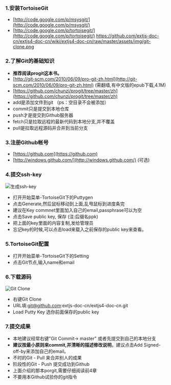 ### 1.安装TortoiseGit
* [http://code.google.com/p/msysgit/](http://code.google.com/p/msysgit/)
* [http://code.google.com/p/tortoisegit/](http://code.google.com/p/tortoisegit/)
https://github.com/extjs-doc-cn/extjs4-doc-cn/wiki/extjs4-doc-cn/raw/master/assets/img/git-clone.png

### 2.了解Git的基础知识

* **推荐阅读progit这本书。**
* [http://git-scm.com/2010/06/09/pro-git-zh.html](http://git-scm.com/2010/06/09/pro-git-zh.html) (需翻墙,有中文版的epub下载,4.1M)
* [https://github.com/chunzi/progit/tree/master/zh](https://github.com/chunzi/progit/tree/master/zh)
* add是添加文件到git （ps：空目录不会被添加）
* commit只是提交到本地仓库
* push才是提交到Github服务器
* fetch只是拉取远程的最新代码到本地分支,并不覆盖
* pull是拉取远程源码并合并到当前分支


### 3.注册Github帐号 
* [https://github.com](https://github.com)
* [http://windows.github.com/](http://windows.github.com/) (可选)


### 4.提交ssh-key
![生成ssh-key](extjs4-doc-cn/raw/master/assets/img/ssh-key.png)

* 打开开始菜单-TortoiseGit下的Puttygen
* 点击Generate,然后鼠标移动到上面,乱甩鼠标到进度条完
* 建议在Key commnet里面加入自己的email,passphrase可以为空
* 点击Save public key, 保存 (注:后缀名ppk)
* 把上面的key里面的内容复制,发给管理员
* 忘记key的时候,可以点击load来载入之前保存的public key来查看。


### 5.TortoiseGit配置
* 打开开始菜单-TortoiseGit下的Setting
* 点击Git节点,输入name和email


### 6.下载源码
![Git Clone](extjs4-doc-cn/raw/master/assets/img/git-clone.png)

* 右键Git Clone
* URL填:git@github.com:extjs-doc-cn/extjs4-doc-cn.git
* Load Putty Key 选你前面保存的public key

### 7.提交成果
* 本地建议经常右键"Git Commit-> master" 或者先提交到自己的本地分支
* **建议按最小原则来commit,并清晰的描述修改说明**，建议点击Add Signed-off-by来添加自己的email。
* 不时的Git - Pull 来合并别人的成果
* 阶段性的Git - Push 提交成功到Github
* 上面介绍的那本porgit,需要仔细阅读前4章
* 不要用本Github试验你的git指令
